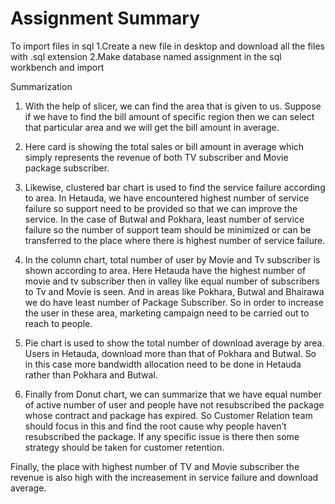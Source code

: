 # Assignment Summary






To import files in sql
1.Create a new file in desktop and download all the files with .sql extension
2.Make database named assignment in the sql workbench and import 






Summarization
1.	With the help of slicer, we can find the area that is given to us. Suppose if we have to find the bill amount of specific region then we can select that particular area and we will get the bill amount in average.

2.	Here card is showing the total sales or bill amount in average which simply represents the revenue of both TV subscriber and Movie package subscriber.


3.	Likewise, clustered bar chart is used to find the service failure according to area. In Hetauda, we have encountered highest number of service failure so support need to be provided so that we can improve the service. In the case of Butwal and Pokhara, least number of service failure so the number of support team should be minimized or can be transferred to the place where there is highest number of service failure.

4.	In the column chart, total number of user by Movie and Tv subscriber is shown according to area. Here Hetauda have the highest number of movie and tv subscriber then in valley like equal number of subscribers to Tv and Movie is seen. And in areas like Pokhara, Butwal and Bhairawa we do have least number of Package Subscriber. So in order to increase the user in these area, marketing campaign need to be carried out to reach to people.  


5.	Pie chart is used to show the total number of download average by area. Users in Hetauda, download more than that of Pokhara and Butwal. So in this case more bandwidth allocation need to be done in Hetauda rather than Pokhara and Butwal. 

6.	Finally from Donut chart, we can summarize that we have equal number of active number of user and people have not resubscribed the package whose contract and package has expired. So Customer Relation team should focus in this and find the root cause why people haven’t resubscribed the package. If any specific issue is there then some strategy should be taken for customer retention. 

Finally, the place with highest number of TV and Movie subscriber the revenue is also high with the increasement in service failure and download average.
